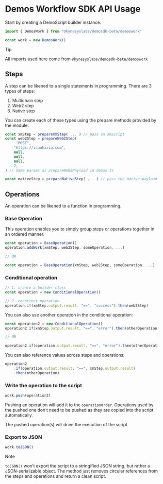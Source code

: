 # Demos Workflow SDK API Usage

Start by creating a DemoScript builder instance.

```ts
import { DemosWork } from "@kynesyslabs/demosdk-beta/demoswork"

const work = new DemosWork()
```

> [!TIP]
> All imports used here come from `@kynesyslabs/demosdk-beta/demoswork`

## Steps

A step can be likened to a single statements in programming. There are 3 types of steps:

1. Multichain step
2. Web2 step
3. Native step

You can create each of these types using the prepare methods provided by the module:

```ts
const xmStep = prepareXmStep( ... ) // pass an XmScript
const web2Step = prepareWeb2Step(
     "POST",
    "https://icanhazip.com",
    null,
    null,
    null,
    2,
) // Same params as prepareWeb2Payload in demos.ts

const nativeStep = prepareNativeStep( ... ) // pass the native payload
```

## Operations

An operation can be likened to a function in programming.

### Base Operation

This operation enables you to simply group steps or operations together in an ordered manner.

```ts
const operation = BaseOperation()
operation.addWork(xmStep, web2Step, someOperation, ...)

// OR

const operation = BaseOperation(xmStep, web2Step, someOperation, ...)
```

### Conditional operation

```ts
// 1. create a builder class
const operation = new ConditionalOperation()

// 2. construct operation
operation.if(xmStep.output.result, "==", "success").then(web2Step)
```

You can also use another operation in the conditional operation:

```ts
const operation2 = new ConditionalOperation()
operation2.if(xmStep.output.result, "==", "error").then(otherOperation)

// OR

operation2.if(operation.output.result, "==", "error").then(otherOperation)
```

You can also reference values across steps and operations:

```ts
operation2
    .if(operation.output.result, "==", xmStep.output.result)
    .then(otherOperation)
```

### Write the operation to the script

```ts
work.push(operation2)
```

Pushing an operation will add it to the `operationOrder`. Operations used by the pushed one don't need to be pushed as they are copied into the script automatically.

The pushed operation(s) will drive the execution of the script.

### Export to JSON

```ts
work.toJSON()
```

> [!NOTE]
> `toJSON()` won't export the script to a stringified JSON string, but rather a JSON-serializable object. The method just removes circular references from the steps and operations and return a clean script.

